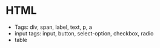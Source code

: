 # HTML

- Tags: div, span, label, text, p, a
- input tags: input, button, select-option, checkbox, radio
- table


